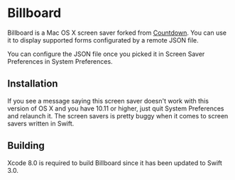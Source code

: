 # Billboard

Billboard is a Mac OS X screen saver forked from [Countdown](https://github.com/soffes/Countdown). You can use it to display supported forms configurated by a remote JSON file.

You can configure the JSON file once you picked it in Screen Saver Preferences in System Preferences.

## Installation

If you see a message saying this screen saver doesn't work with this version of OS X and you have 10.11 or higher, just quit System Preferences and relaunch it. The screen savers is pretty buggy when it comes to screen savers written in Swift.

## Building

Xcode 8.0 is required to build Billboard since it has been updated to Swift 3.0.
